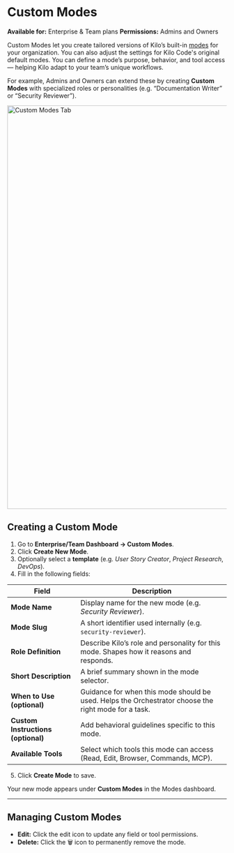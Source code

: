 # Custom Modes

**Available for:** Enterprise & Team plans
**Permissions:** Admins and Owners

Custom Modes let you create tailored versions of Kilo’s built-in [modes](/basic-usage/using-modes) for your organization. You can also adjust the settings for Kilo Code's original default modes. You can define a mode’s purpose, behavior, and tool access — helping Kilo adapt to your team’s unique workflows.

For example, Admins and Owners can extend these by creating **Custom Modes** with specialized roles or personalities (e.g. “Documentation Writer” or “Security Reviewer”).

<img width="900" height="925" alt="Custom Modes Tab" src="https://github.com/user-attachments/assets/183a6d7e-c072-4774-be5b-7653a3fe93fb" />


## Creating a Custom Mode

1. Go to **Enterprise/Team Dashboard → Custom Modes**.
2. Click **Create New Mode**.
3. Optionally select a **template** (e.g. *User Story Creator*, *Project Research*, *DevOps*).
4. Fill in the following fields:

| Field                              | Description                                                                                          |
| ---------------------------------- | ---------------------------------------------------------------------------------------------------- |
| **Mode Name**                      | Display name for the new mode (e.g. *Security Reviewer*).                                            |
| **Mode Slug**                      | A short identifier used internally (e.g. `security-reviewer`).                                       |
| **Role Definition**                | Describe Kilo’s role and personality for this mode. Shapes how it reasons and responds.              |
| **Short Description**              | A brief summary shown in the mode selector.                                                          |
| **When to Use (optional)**         | Guidance for when this mode should be used. Helps the Orchestrator choose the right mode for a task. |
| **Custom Instructions (optional)** | Add behavioral guidelines specific to this mode.                                                     |
| **Available Tools**                | Select which tools this mode can access (Read, Edit, Browser, Commands, MCP).                        |

5. Click **Create Mode** to save.

Your new mode appears under **Custom Modes** in the Modes dashboard.

---

## Managing Custom Modes

* **Edit:** Click the edit icon to update any field or tool permissions.
* **Delete:** Click the 🗑️ icon to permanently remove the mode.
